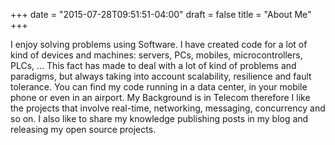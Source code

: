 +++
date = "2015-07-28T09:51:51-04:00"
draft = false
title = "About Me"
+++

I enjoy solving problems using Software. I have created code for a lot of kind of devices and machines: servers, PCs, mobiles, microcontrollers, PLCs, ... This fact has made to deal with a lot of kind of problems and paradigms, but always taking into account scalability, resilience and fault tolerance. You can find my code running in a data center, in your mobile phone or even in an airport. My Background is in Telecom therefore I like the projects that involve real-time, networking, messaging, concurrency and so on.
I also like to share my knowledge publishing posts in my blog and releasing my open source projects.